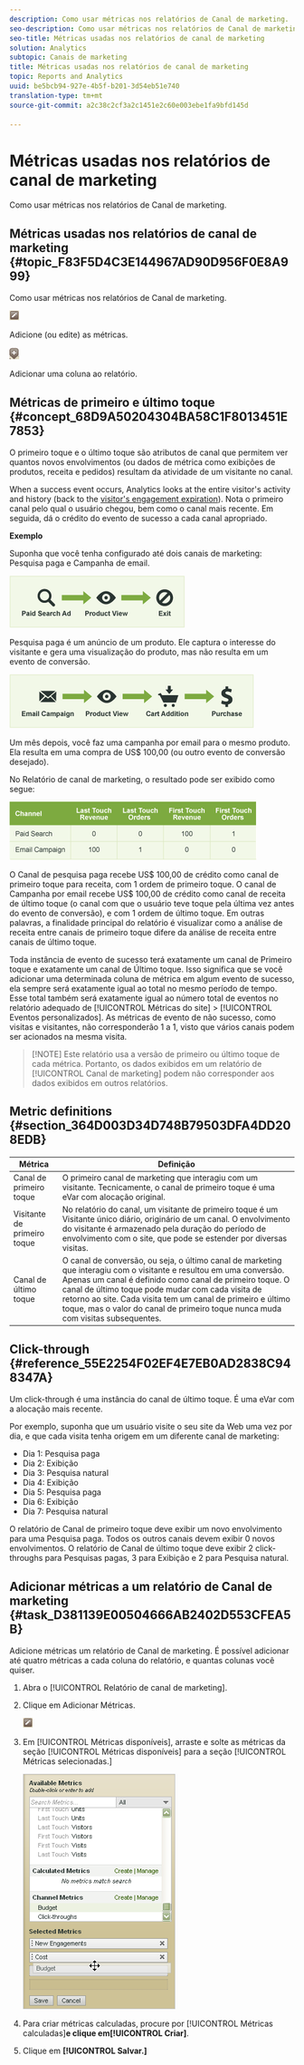 ```yaml
---
description: Como usar métricas nos relatórios de Canal de marketing.
seo-description: Como usar métricas nos relatórios de Canal de marketing.
seo-title: Métricas usadas nos relatórios de canal de marketing
solution: Analytics
subtopic: Canais de marketing
title: Métricas usadas nos relatórios de canal de marketing
topic: Reports and Analytics
uuid: be5bcb94-927e-4b5f-b201-3d54eb51e740
translation-type: tm+mt
source-git-commit: a2c38c2cf3a2c1451e2c60e003ebe1fa9bfd145d

---
```



# Métricas usadas nos relatórios de canal de marketing

Como usar métricas nos relatórios de Canal de marketing.

## Métricas usadas nos relatórios de canal de marketing {#topic_F83F5D4C3E144967AD90D956F0E8A999}

Como usar métricas nos relatórios de Canal de marketing.

![](assets/metric_edit_icon.png)

Adicione (ou edite) as métricas.

![](assets/add_column_icon.png)

Adicionar uma coluna ao relatório.

## Métricas de primeiro e último toque {#concept_68D9A50204304BA58C1F8013451E7853}

O primeiro toque e o último toque são atributos de canal que permitem ver quantos novos envolvimentos (ou dados de métrica como exibições de produtos, receita e pedidos) resultam da atividade de um visitante no canal.

When a success event occurs, Analytics looks at the entire visitor's activity and history (back to the [visitor's engagement expiration](../../components/c-marketing-channels/visitor-engagement.md#topic_32ADFDB12D3A4F35843A4545AC97C49F)). Nota o primeiro canal pelo qual o usuário chegou, bem como o canal mais recente. Em seguida, dá o crédito do evento de sucesso a cada canal apropriado.

<!-- 

<note>
  A first-touch value has a rolling expiration based on the frequency of a visitor returning to the site. This first-touch expiration resets whenever a visitor returns to the site. This effects reporting by causing first-touch values to persist longer than you might expect. For example, this can occur if an instance of an first-touch channel was created a year ago. Remove the values on the eVar in the admin console to reset.
</note>

 -->

**Exemplo**

Suponha que você tenha configurado até dois canais de marketing: Pesquisa paga e Campanha de email.

![](assets/paid_search.png)

Pesquisa paga é um anúncio de um produto. Ele captura o interesse do visitante e gera uma visualização do produto, mas não resulta em um evento de conversão.

![](assets/email_campaign.png)

Um mês depois, você faz uma campanha por email para o mesmo produto. Ela resulta em uma compra de US$ 100,00 (ou outro evento de conversão desejado).

No Relatório de canal de marketing, o resultado pode ser exibido como segue:

![](assets/report-graphic.png)

O Canal de pesquisa paga recebe US$ 100,00 de crédito como canal de primeiro toque para receita, com 1 ordem de primeiro toque. O canal de Campanha por email recebe US$ 100,00 de crédito como canal de receita de último toque (o canal com que o usuário teve toque pela última vez antes do evento de conversão), e com 1 ordem de último toque. Em outras palavras, a finalidade principal do relatório é visualizar como a análise de receita entre canais de primeiro toque difere da análise de receita entre canais de último toque.

Toda instância de evento de sucesso terá exatamente um canal de Primeiro toque e exatamente um canal de Último toque. Isso significa que se você adicionar uma determinada coluna de métrica em algum evento de sucesso, ela sempre será exatamente igual ao total no mesmo período de tempo. Esse total também será exatamente igual ao número total de eventos no relatório adequado de [!UICONTROL Métricas do site] &gt; [!UICONTROL Eventos personalizados]. As métricas de evento de não sucesso, como visitas e visitantes, não corresponderão 1 a 1, visto que vários canais podem ser acionados na mesma visita.

> [!NOTE] Este relatório usa a versão de primeiro ou último toque de cada métrica. Portanto, os dados exibidos em um relatório de [!UICONTROL Canal de marketing] podem não corresponder aos dados exibidos em outros relatórios.

## Metric definitions {#section_364D003D34D748B79503DFA4DD208EDB}

| Métrica | Definição |
|--- |--- |
| Canal de primeiro toque | O primeiro canal de marketing que interagiu com um visitante. Tecnicamente, o canal de primeiro toque é uma eVar com alocação original. |
| Visitante de primeiro toque | No relatório do canal, um visitante de primeiro toque é um Visitante único diário, originário de um canal. O envolvimento do visitante é armazenado pela duração do período de envolvimento com o site, que pode se estender por diversas visitas. |
| Canal de último toque | O canal de conversão, ou seja, o último canal de marketing que interagiu com o visitante e resultou em uma conversão. Apenas um canal é definido como canal de primeiro toque. O canal de último toque pode mudar com cada visita de retorno ao site. Cada visita tem um canal de primeiro e último toque, mas o valor do canal de primeiro toque nunca muda com visitas subsequentes. |

## Click-through {#reference_55E2254F02EF4E7EB0AD2838C948347A}

Um click-through é uma instância do canal de último toque. É uma eVar com a alocação mais recente.

Por exemplo, suponha que um usuário visite o seu site da Web uma vez por dia, e que cada visita tenha origem em um diferente canal de marketing:

* Dia 1: Pesquisa paga
* Dia 2: Exibição
* Dia 3: Pesquisa natural
* Dia 4: Exibição
* Dia 5: Pesquisa paga
* Dia 6: Exibição
* Dia 7: Pesquisa natural

O relatório de Canal de primeiro toque deve exibir um novo envolvimento para uma Pesquisa paga. Todos os outros canais devem exibir 0 novos envolvimentos. O relatório de Canal de último toque deve exibir 2 click-throughs para Pesquisas pagas, 3 para Exibição e 2 para Pesquisa natural.

## Adicionar métricas a um relatório de Canal de marketing {#task_D381139E00504666AB2402D553CFEA5B}

Adicione métricas um relatório de Canal de marketing. É possível adicionar até quatro métricas a cada coluna do relatório, e quantas colunas você quiser.

1. Abra o [!UICONTROL Relatório de canal de marketing].
1. Clique em Adicionar Métricas.

   ![](assets/metric_edit_icon.png)

1. Em [!UICONTROL Métricas disponíveis], arraste e solte as métricas da seção [!UICONTROL Métricas disponíveis] para a seção [!UICONTROL Métricas selecionadas.]

   ![Resultado da etapa](assets/metric_create.png)

1. Para criar métricas calculadas, procure por [!UICONTROL Métricas calculadas]**e clique em[!UICONTROL Criar]**.
1. Clique em **[!UICONTROL Salvar.]**
